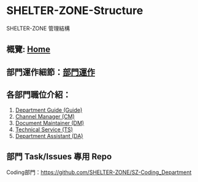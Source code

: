 # SHELTER-ZONE-Structure
SHELTER-ZONE 管理結構
## 概覽: [Home](https://github.com/SHELTER-ZONE/Oragnaization-Structure/wiki)
## 部門運作細節：[部門運作](https://github.com/SHELTER-ZONE/SHELTER-ZONE-Structure/wiki/部門運作)
## 各部門職位介紹：
1. [Department Guide (Guide)](https://github.com/SHELTER-ZONE/Oragnaization-Structure/wiki/Department-Guide-(Guide))
2. [Channel Manager (CM)](https://github.com/SHELTER-ZONE/Oragnaization-Structure/wiki/Channel-Manager-(CM))
3. [Document Maintainer (DM)](https://github.com/SHELTER-ZONE/Oragnaization-Structure/wiki/Document-Maintainer-(DM))
4. [Technical Service (TS)](https://github.com/SHELTER-ZONE/Oragnaization-Structure/wiki/Technical-Service-(TS))
5. [Department Assistant (DA)](https://github.com/SHELTER-ZONE/SHELTER-ZONE-Structure/wiki/Department-Assistant-(DA))

## 部門 Task/Issues 專用 Repo
Coding部門：https://github.com/SHELTER-ZONE/SZ-Coding_Department
